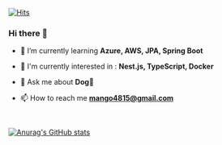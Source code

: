 

[![Hits](https://hits.seeyoufarm.com/api/count/incr/badge.svg?url=https%3A%2F%2Fgithub.com%2Fcorazon4815&count_bg=%23FBD546&title_bg=%23555555&icon=&icon_color=%23E7E7E7&title=hits&edge_flat=true)](https://hits.seeyoufarm.com)



###  Hi there 👋
  <!--<div align=center> -->

	
  <!--</div> -->


- 🌱 I’m currently learning  **Azure, AWS, JPA, Spring Boot**

- 🚀 I'm currently interested in  : **Nest.js, TypeScript, Docker** 
 
- 💬 Ask me about **Dog💛**

- 📫 How to reach me   **mango4815@gmail.com**

<br>

[![Anurag's GitHub stats](https://github-readme-stats.vercel.app/api?username=corazon4815&theme=slateorange&show_icons=true)](https://github.com/anuraghazra/github-readme-stats)

